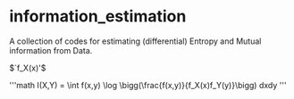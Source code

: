 # information_estimation
A collection of codes for estimating (differential) Entropy and Mutual information from Data.

$`f_X(x)'$

'''math
I(X,Y) = \int f(x,y) \log \bigg(\frac{f(x,y)}{f_X(x)f_Y(y)}\bigg) dxdy
'''
